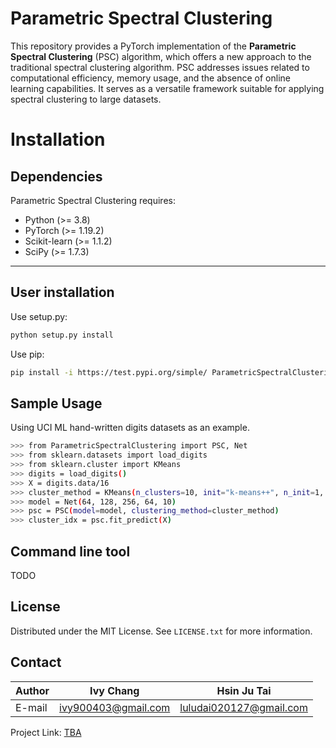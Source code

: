 <!-- Parametric Spectral Clustering -->
# Parametric Spectral Clustering

This repository provides a PyTorch implementation of the **Parametric Spectral Clustering** (PSC) algorithm, which offers a new approach to the traditional spectral clustering algorithm. PSC addresses issues related to computational efficiency, memory usage, and the absence of online learning capabilities. It serves as a versatile framework suitable for applying spectral clustering to large datasets.

<!-- PREREQUISITES -->
# Installation
## Dependencies
Parametric Spectral Clustering requires:

* Python (>= 3.8)
* PyTorch (>= 1.19.2)
* Scikit-learn (>= 1.1.2)
* SciPy (>= 1.7.3)

---

<!-- INSTALLATION -->
## User installation

Use setup.py:
```sh
python setup.py install
```

Use pip:
```sh
pip install -i https://test.pypi.org/simple/ ParametricSpectralClustering==0.0.14
```

<!-- SAMPLE USAGE -->
## Sample Usage

Using UCI ML hand-written digits datasets as an example.

```sh
>>> from ParametricSpectralClustering import PSC, Net
>>> from sklearn.datasets import load_digits
>>> from sklearn.cluster import KMeans
>>> digits = load_digits()
>>> X = digits.data/16
>>> cluster_method = KMeans(n_clusters=10, init="k-means++", n_init=1, max_iter=100, algorithm='elkan')
>>> model = Net(64, 128, 256, 64, 10)
>>> psc = PSC(model=model, clustering_method=cluster_method)
>>> cluster_idx = psc.fit_predict(X)
```

<!-- COMMEND LINE TOOL -->
## Command line tool

TODO

<!-- LICENSE -->
## License

Distributed under the MIT License. See `LICENSE.txt` for more information.

<!-- CONTACT -->
## Contact
|Author|Ivy Chang|Hsin Ju Tai|
|---|---|---|
|E-mail|ivy900403@gmail.com|luludai020127@gmail.com|

Project Link: [TBA](https://github.com/your_username/repo_name)
